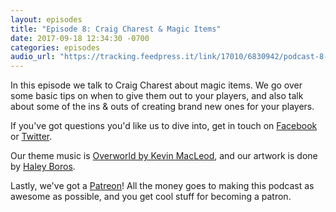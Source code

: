 ```yaml
---
layout: episodes
title: "Episode 8: Craig Charest & Magic Items"
date: 2017-09-18 12:34:30 -0700
categories: episodes
audio_url: "https://tracking.feedpress.it/link/17010/6830942/podcast-8-magic-items-v2.mp3"
---
```


In this episode we talk to Craig Charest about magic items. We go over some basic tips on when to give them out to your players, and also talk about some of the ins & outs of creating brand new ones for your players.

If you've got questions you'd like us to dive into, get in touch on [Facebook](https://www.facebook.com/dmsofvancouver) or [Twitter](https://www.twitter.com/dmsofvancouver).

Our theme music is [Overworld by Kevin MacLeod](https://incompetech.com/music/royalty-free/music.html), and our artwork is done by [Haley Boros](http://www.haleyboros.com/).

Lastly, we've got a [Patreon](https://www.patreon.com/dmsofvancouver)! All the money goes to making this podcast as awesome as possible, and you get cool stuff for becoming a patron.
